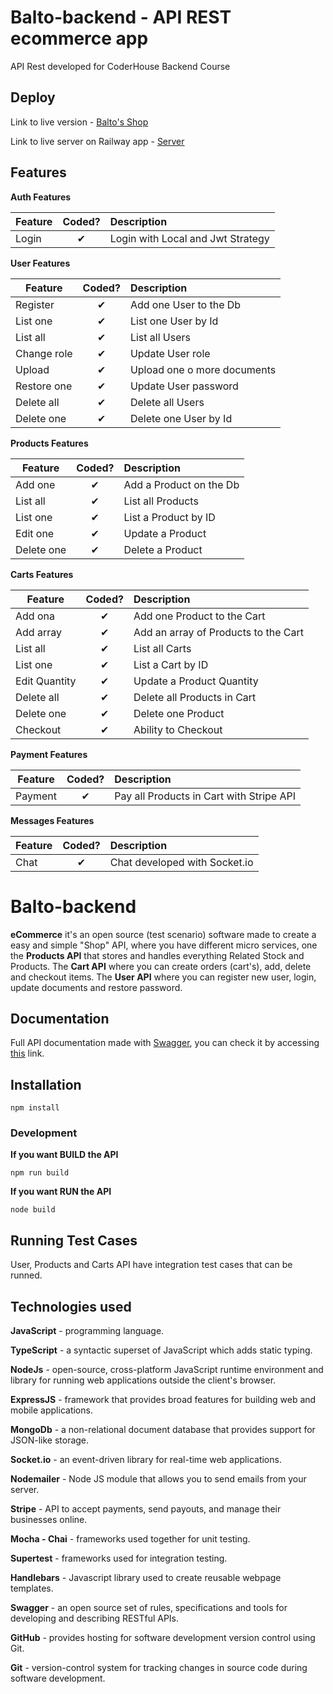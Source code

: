 # Balto-backend - API REST ecommerce app

API Rest developed for CoderHouse Backend Course

## Deploy

Link to live version - [Balto's Shop]()

Link to live server on Railway app - [Server](balto-backend.up.railway.app/api/docs)

## Features

<b>Auth Features</b>

| Feature  |  Coded?       | Description  |
|----------|:-------------:|:-------------|
| Login | &#10004; | Login with Local and Jwt Strategy |

<b>User Features</b>

| Feature  |  Coded?       | Description  |
|----------|:-------------:|:-------------|
| Register | &#10004; | Add one User to the Db |
| List one | &#10004; | List one User by Id |
| List all | &#10004; | List all Users |
| Change role | &#10004; | Update User role |
| Upload | &#10004; | Upload one o more documents |
| Restore one | &#10004; | Update User password |
| Delete all | &#10004; | Delete all Users |
| Delete one | &#10004; | Delete one User by Id |

<b>Products Features</b>

| Feature  |  Coded?       | Description  |
|----------|:-------------:|:-------------|
| Add one | &#10004; | Add a Product on the Db |
| List all | &#10004; | List all Products |
| List one | &#10004; | List a Product by ID |
| Edit one | &#10004; | Update a Product |
| Delete one | &#10004; | Delete a Product |

<b>Carts Features</b>

| Feature  |  Coded?       | Description  |
|----------|:-------------:|:-------------|
| Add ona | &#10004; | Add one Product to the Cart |
| Add array | &#10004; | Add an array of Products to the Cart |
| List all | &#10004; | List all Carts |
| List one | &#10004; | List a Cart by ID |
| Edit Quantity | &#10004; | Update a Product Quantity |
| Delete all | &#10004; | Delete all Products in Cart |
| Delete one | &#10004; | Delete one Product |
| Checkout | &#10004; | Ability to Checkout |

<b>Payment Features</b>

| Feature  |  Coded?       | Description  |
|----------|:-------------:|:-------------|
| Payment | &#10004; | Pay all Products in Cart with Stripe API |

<b>Messages Features</b>

| Feature  |  Coded?       | Description  |
|----------|:-------------:|:-------------|
| Chat | &#10004; | Chat developed with Socket.io |

# Balto-backend

**eCommerce** it's an open source (test scenario) software made to create a easy and simple "Shop" API, where you have different micro services, one the **Products API** that stores and handles everything Related Stock and Products. The **Cart API** where you can create orders (cart's), add, delete and checkout items. The **User API** where you can register new user, login, update documents and restore password.

## Documentation

Full API documentation made with [Swagger](https://swagger.io), you can check it by accessing [this](balto-backend.up.railway.app/api/docs) link.


## Installation

`npm install`

### Development

**If you want BUILD the API**

`npm run build`

**If you want RUN the API**

`node build`

## Running Test Cases

User, Products and Carts API have integration test cases that can be runned.

## Technologies used

**JavaScript** - programming language.

**TypeScript** - a syntactic superset of JavaScript which adds static typing.

**NodeJs** - open-source, cross-platform JavaScript runtime environment and library for running web applications outside the client's browser.

**ExpressJS** - framework that provides broad features for building web and mobile applications.

**MongoDb** - a non-relational document database that provides support for JSON-like storage.

**Socket.io** - an event-driven library for real-time web applications.

**Nodemailer** - Node JS module that allows you to send emails from your server.

**Stripe** - API to accept payments, send payouts, and manage their businesses online.

**Mocha - Chai** - frameworks used together for unit testing.

**Supertest** - frameworks used for integration testing.

**Handlebars** - Javascript library used to create reusable webpage templates. 

**Swagger** - an open source set of rules, specifications and tools for developing and describing RESTful APIs.

**GitHub** - provides hosting for software development version control using Git.

**Git** - version-control system for tracking changes in source code during software development.
